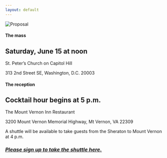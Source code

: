 ```yaml
---
layout: default
---
```


![Proposal](../assets/images/IMG_6672.jpg)


#### The mass
## Saturday, June 15 at noon
St. Peter’s Church on Capitol Hill

313 2nd Street SE, Washington, D.C. 20003



#### The reception
## Cocktail hour begins at 5 p.m.
The Mount Vernon Inn Restaurant

3200 Mount Vernon Memorial Highway, Mt Vernon, VA 22309

A shuttle will be available to take guests from the Sheraton to Mount Vernon at 4 p.m. 

### _[Please sign up to take the shuttle here.](https://forms.gle/y9tP3BTzTYtnodKv8)_
